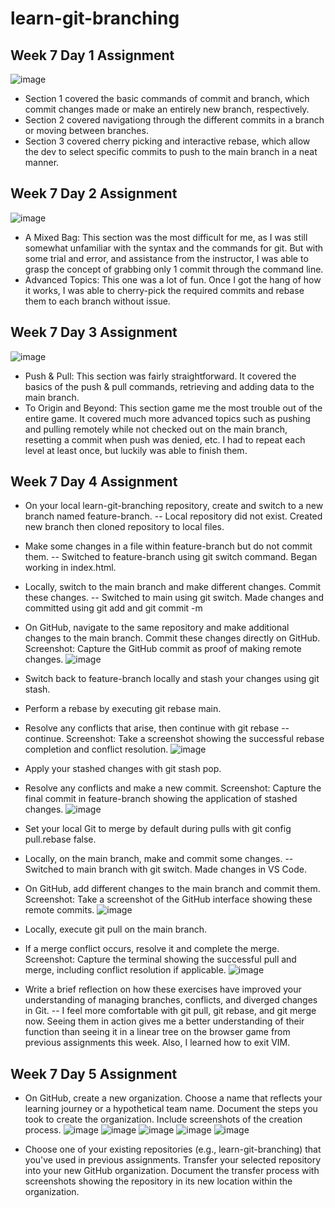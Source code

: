 # learn-git-branching
## Week 7 Day 1 Assignment

![image](https://github.com/rja87sd/learn-git-branching/assets/145504216/ef255b53-38f0-46e7-ad66-9327b11dac48)

- Section 1 covered the basic commands of commit and branch, which commit changes made or make an entirely new branch, respectively.
- Section 2 covered navigationg through the different commits in a branch or moving between branches.
- Section 3 covered cherry picking and interactive rebase, which allow the dev to select specific commits to push to the main branch in a neat manner.

## Week 7 Day 2 Assignment

![image](https://github.com/rja87sd/learn-git-branching/assets/145504216/2b92c4fd-2deb-4fe0-8fc8-e4f60f2c0f43)
- A Mixed Bag: This section was the most difficult for me, as I was still somewhat unfamiliar with the syntax and the commands for git. But with some trial and error, and assistance from the instructor, I was able to grasp the concept of grabbing only 1 commit through the command line.
- Advanced Topics: This one was a lot of fun. Once I got the hang of how it works, I was able to cherry-pick the required commits and rebase them to each branch without issue.

## Week 7 Day 3 Assignment
![image](https://github.com/rja87sd/learn-git-branching/assets/145504216/28b068ca-cd3c-4040-9d79-356bba5f9107)
- Push & Pull: This section was fairly straightforward. It covered the basics of the push & pull commands, retrieving and adding data to the main branch.
- To Origin and Beyond: This section game me the most trouble out of the entire game. It covered much more advanced topics such as pushing and pulling remotely while not checked out on the main branch, resetting a commit when push was denied, etc. I had to repeat each level at least once, but luckily was able to finish them.

## Week 7 Day 4 Assignment
- On your local learn-git-branching repository, create and switch to a new branch named feature-branch.
-- Local repository did not exist. Created new branch then cloned repository to local files.

- Make some changes in a file within feature-branch but do not commit them.
-- Switched to feature-branch using git switch command. Began working in index.html.

- Locally, switch to the main branch and make different changes. Commit these changes.
-- Switched to main using git switch. Made changes and committed using git add and git commit -m

- On GitHub, navigate to the same repository and make additional changes to the main branch. Commit these changes directly on GitHub. Screenshot: Capture the GitHub commit as proof of making remote changes.
 ![image](https://github.com/rja87sd/learn-git-branching/assets/145504216/d97a55ff-bc57-499f-8beb-90a4eb64430c)

- Switch back to feature-branch locally and stash your changes using git stash.

- Perform a rebase by executing git rebase main.

- Resolve any conflicts that arise, then continue with git rebase --continue. Screenshot: Take a screenshot showing the successful rebase completion and conflict resolution.
 ![image](https://github.com/rja87sd/learn-git-branching/assets/145504216/d21bd8f3-0c31-41eb-aff4-d629456328c9)

- Apply your stashed changes with git stash pop.
- Resolve any conflicts and make a new commit. Screenshot: Capture the final commit in feature-branch showing the application of stashed changes.
 ![image](https://github.com/rja87sd/learn-git-branching/assets/145504216/841844de-c4c3-4514-ae94-6ae6557965c2)

- Set your local Git to merge by default during pulls with git config pull.rebase false.

- Locally, on the main branch, make and commit some changes.
-- Switched to main branch with git switch. Made changes in VS Code.

- On GitHub, add different changes to the main branch and commit them. Screenshot: Take a screenshot of the GitHub interface showing these remote commits.
 ![image](https://github.com/rja87sd/learn-git-branching/assets/145504216/22615ac0-808f-4fe4-a52e-0da6c3dd8417)

- Locally, execute git pull on the main branch.
- If a merge conflict occurs, resolve it and complete the merge. Screenshot: Capture the terminal showing the successful pull and merge, including conflict resolution if applicable.
 ![image](https://github.com/rja87sd/learn-git-branching/assets/145504216/9c1976d4-8655-4a3d-ac86-2bced3070776)

- Write a brief reflection on how these exercises have improved your understanding of managing branches, conflicts, and diverged changes in Git.
-- I feel more comfortable with git pull, git rebase, and git merge now. Seeing them in action gives me a better understanding of their function than seeing it in a linear tree on the browser game from previous assignments this week. Also, I learned how to exit VIM.

## Week 7 Day 5 Assignment
- On GitHub, create a new organization. Choose a name that reflects your learning journey or a hypothetical team name. Document the steps you took to create the organization. Include screenshots of the creation process.
![image](https://github.com/rja87sd/learn-git-branching/assets/145504216/0abdc4f8-f4b3-4d25-81bc-52e7b3a0b3ea)
![image](https://github.com/rja87sd/learn-git-branching/assets/145504216/6a7ddb3f-be26-4ac1-b423-10c4f39f2afb)
![image](https://github.com/rja87sd/learn-git-branching/assets/145504216/08571989-a62c-40f7-a0b0-dbb441d91c22)
![image](https://github.com/rja87sd/learn-git-branching/assets/145504216/f5f1dc04-3b30-43ce-904b-63e7bf01f316)
![image](https://github.com/rja87sd/learn-git-branching/assets/145504216/2aaa1e7b-c94e-480e-b822-552e30ff5d08)

- Choose one of your existing repositories (e.g., learn-git-branching) that you've used in previous assignments. Transfer your selected repository into your new GitHub organization. Document the transfer process with screenshots showing the repository in its new location within the organization.
